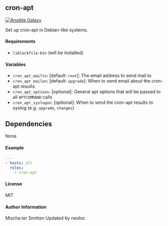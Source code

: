 ## cron-apt

[![Ansible Galaxy](http://img.shields.io/badge/ansible--galaxy-cronapt-blue.svg)](https://galaxy.ansible.com/neoloc/cronapt)

Set up cron-apt in Debian-like systems.

#### Requirements

* `liblockfile-bin` (will be installed)

#### Variables

* `cron_apt_mailto`: [default: `root`]: The email address to send mail to
* `cron_apt_mailon`: [default: `upgrade`]: When to send email about the cron-apt results
* `cron_apt_options`: [optional]: General apt options that will be passed to all `APTCOMMAND` calls
* `cron_apt_syslogon`: [optional]: When to send the cron-apt results to syslog (e.g. `upgrade`, `changes`)

## Dependencies

None

#### Example

```yaml
---
- hosts: all
  roles:
    - cron-apt
```

#### License

MIT

#### Author Information

Mischa ter Smitten
Updated by neoloc

